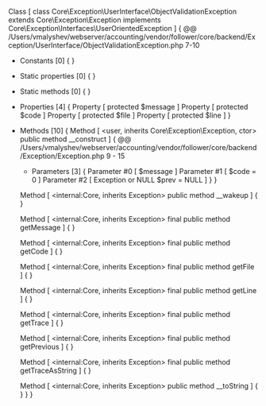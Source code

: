 Class [ <user> class Core\Exception\UserInterface\ObjectValidationException extends Core\Exception\Exception implements Core\Exception\Interfaces\UserOrientedException ] {
  @@ /Users/vmalyshev/webserver/accounting/vendor/follower/core/backend/Exception/UserInterface/ObjectValidationException.php 7-10

  - Constants [0] {
  }

  - Static properties [0] {
  }

  - Static methods [0] {
  }

  - Properties [4] {
    Property [ <default> protected $message ]
    Property [ <default> protected $code ]
    Property [ <default> protected $file ]
    Property [ <default> protected $line ]
  }

  - Methods [10] {
    Method [ <user, inherits Core\Exception\Exception, ctor> public method __construct ] {
      @@ /Users/vmalyshev/webserver/accounting/vendor/follower/core/backend/Exception/Exception.php 9 - 15

      - Parameters [3] {
        Parameter #0 [ <required> $message ]
        Parameter #1 [ <optional> $code = 0 ]
        Parameter #2 [ <optional> Exception or NULL $prev = NULL ]
      }
    }

    Method [ <internal:Core, inherits Exception> public method __wakeup ] {
    }

    Method [ <internal:Core, inherits Exception> final public method getMessage ] {
    }

    Method [ <internal:Core, inherits Exception> final public method getCode ] {
    }

    Method [ <internal:Core, inherits Exception> final public method getFile ] {
    }

    Method [ <internal:Core, inherits Exception> final public method getLine ] {
    }

    Method [ <internal:Core, inherits Exception> final public method getTrace ] {
    }

    Method [ <internal:Core, inherits Exception> final public method getPrevious ] {
    }

    Method [ <internal:Core, inherits Exception> final public method getTraceAsString ] {
    }

    Method [ <internal:Core, inherits Exception> public method __toString ] {
    }
  }
}
